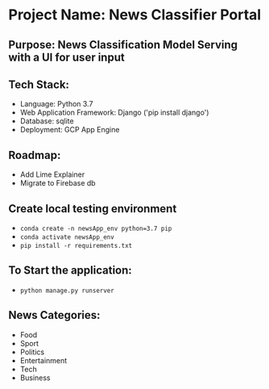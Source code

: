 # Project Name: News Classifier Portal
## Purpose: News Classification Model Serving with a UI for user input
## Tech Stack:
 - Language: Python 3.7
 - Web Application Framework: Django ('pip install django')
 - Database: sqlite
 - Deployment: GCP App Engine

## Roadmap:
 - Add Lime Explainer
 - Migrate to Firebase db

## Create local testing environment
 - `conda create -n newsApp_env python=3.7 pip`
 - `conda activate newsApp_env`
 - `pip install -r requirements.txt`

## To Start the application:
 - `python manage.py runserver`

## News Categories:
 - Food
 - Sport
 - Politics
 - Entertainment
 - Tech
 - Business

